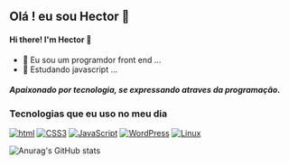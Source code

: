## Olá ! eu sou Hector  👋
#### Hi there! I'm Hector 👋

- 🔭 Eu sou um programdor front end ...
- 🌱 Estudando javascript ...

##### Apaixonado por tecnologia, se expressando atraves da programação.

### Tecnologias que eu uso no meu dia 

[![html](https://img.shields.io/badge/HTML-239120?style=for-the-badge&logo=html5&logoColor=white)]()
[![CSS3](https://img.shields.io/badge/CSS3-1572B6?style=for-the-badge&logo=css3&logoColor=white/)]()
[![JavaScript](https://img.shields.io/badge/JavaScript-F7DF1E?style=for-the-badge&logo=javascript&logoColor=black)]()
[![WordPress](https://img.shields.io/badge/Wordpress-21759B?style=for-the-badge&logo=wordpress&logoColor=white)]()
[![Linux](https://img.shields.io/badge/Linux-FCC624?style=for-the-badge&logo=linux&logoColor=black)]()



![Anurag's GitHub stats](https://github-readme-stats.vercel.app/api?username=Hector1dev&show_icons=true&theme=dark)



